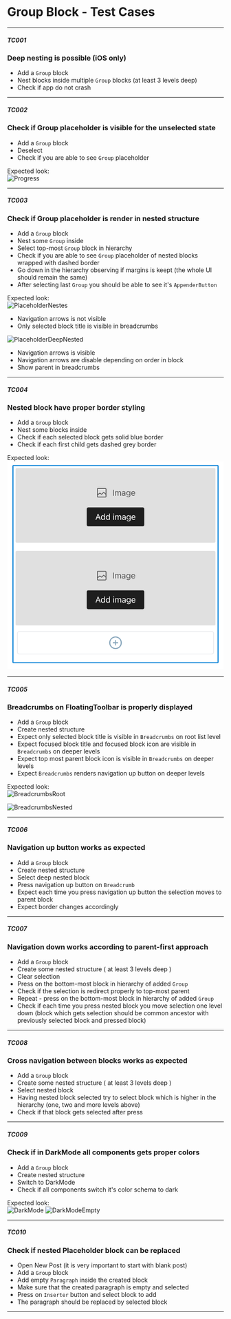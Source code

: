 # Group Block - Test Cases

--------------------------------------------------------------------------------
##### TC001

### Deep nesting is possible (iOS only)

-   Add a `Group` block
-   Nest blocks inside multiple `Group` blocks (at least 3 levels deep)
-   Check if app do not crash

--------------------------------------------------------------------------------

##### TC002

### Check if Group placeholder is visible for the unselected state

-   Add a `Group` block
-   Deselect
-   Check if you are able to see `Group` placeholder

Expected look:  
![Progress](../resources/group-placeholder-root.png)

--------------------------------------------------------------------------------

##### TC003

### Check if Group placeholder is render in nested structure

-   Add a `Group` block
-   Nest some `Group` inside
-   Select top-most `Group` block in hierarchy
-   Check if you are able to see `Group` placeholder of nested blocks wrapped with dashed border
-   Go down in the hierarchy observing if margins is keept (the whole UI should remain the same)
-   After selecting last `Group` you should be able to see it's `AppenderButton`

Expected look:  
![PlaceholderNestes](../resources/group-placeholder-nest-1.png)
 - Navigation arrows is not visible
 - Only selected block title is visible in breadcrumbs

![PlaceholderDeepNested](../resources/group-placeholder-nest-deep.png)
 - Navigation arrows is visible
 - Navigation arrows are disable depending on order in block
 - Show parent in breadcrumbs

--------------------------------------------------------------------------------

##### TC004

### Nested block have proper border styling

-   Add a `Group` block
-   Nest some blocks inside
-   Check if each selected block gets solid blue border
-   Check if each first child gets dashed grey border

Expected look:  
![BorderStyling](../resources/group-border-styling.png)

--------------------------------------------------------------------------------

##### TC005

### Breadcrumbs on FloatingToolbar is properly displayed

-   Add a `Group` block
-   Create nested structure
-   Expect only selected block title is visible in `Breadcrumbs` on root list level
-   Expect focused block title and focused block icon are visible in `Breadcrumbs` on deeper levels
-   Expect top most parent block icon is visible in `Breadcrumbs` on deeper levels
-   Expect `Breadcrumbs` renders navigation up button on deeper levels

Expected look:  
![BreadcrumbsRoot](../resources/group-breadcrumbs-root.png)
  
![BreadcrumbsNested](../resources/group-breadcrumbs-nested.png)

--------------------------------------------------------------------------------

##### TC006

### Navigation up button works as expected

-   Add a `Group` block
-   Create nested structure
-   Select deep nested block
-   Press navigation up button on `Breadcrumb`
-   Expect each time you press navigation up button the selection moves to parent block
-   Expect border changes accordingly

--------------------------------------------------------------------------------

##### TC007

### Navigation down works according to parent-first approach

-   Add a `Group` block
-   Create some nested structure ( at least 3 levels deep )
-   Clear selection
-   Press on the bottom-most block in hierarchy of added `Group`
-   Check if the selection is redirect properly to top-most parent
-   Repeat - press on the bottom-most block in hierarchy of added `Group`
-   Check if each time you press nested block you move selection one level down (block which gets selection should be common ancestor with previously selected block and pressed block)

--------------------------------------------------------------------------------

##### TC008

### Cross navigation between blocks works as expected

-   Add a `Group` block
-   Create some nested structure ( at least 3 levels deep )
-   Select nested block
-   Having nested block selected try to select block which is higher in the hierarchy (one, two and more levels above)
-   Check if that block gets selected after press

--------------------------------------------------------------------------------

##### TC009

### Check if in DarkMode all components gets proper colors

-   Add a `Group` block
-   Create nested structure
-   Switch to DarkMode
-   Check if all components switch it's color schema to dark

Expected look:  
![DarkMode](../resources/group-dark-mode.png)
![DarkModeEmpty](../resources/group-dark-mode-empty.png)

--------------------------------------------------------------------------------

##### TC010

### Check if nested Placeholder block can be replaced

-   Open New Post (it is very important to start with blank post)
-   Add a `Group` block
-   Add empty `Paragraph` inside the created block
-   Make sure that the created paragraph is empty and selected
-   Press on `Inserter` button and select block to add
-   The paragraph should be replaced by selected block

--------------------------------------------------------------------------------
